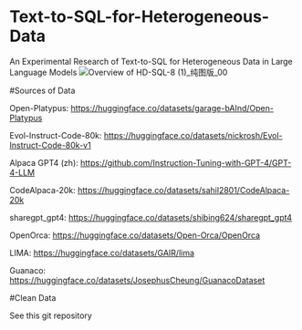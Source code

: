 # Text-to-SQL-for-Heterogeneous-Data
An Experimental Research of Text-to-SQL for Heterogeneous Data in Large Language Models
![Overview of HD-SQL-8 (1)_纯图版_00](https://github.com/CEDIDataVault/Text-to-SQL-for-Heterogeneous-Data/assets/54532821/d0dabd8c-b85f-411d-9ace-0f935deba314)

#Sources of Data

Open-Platypus: https://huggingface.co/datasets/garage-bAInd/Open-Platypus

Evol-Instruct-Code-80k: https://huggingface.co/datasets/nickrosh/Evol-Instruct-Code-80k-v1

Alpaca GPT4 (zh): https://github.com/Instruction-Tuning-with-GPT-4/GPT-4-LLM

CodeAlpaca-20k: https://huggingface.co/datasets/sahil2801/CodeAlpaca-20k

sharegpt_gpt4: https://huggingface.co/datasets/shibing624/sharegpt_gpt4

OpenOrca: https://huggingface.co/datasets/Open-Orca/OpenOrca

LIMA: https://huggingface.co/datasets/GAIR/lima

Guanaco: https://huggingface.co/datasets/JosephusCheung/GuanacoDataset

#Clean Data

See this git repository
